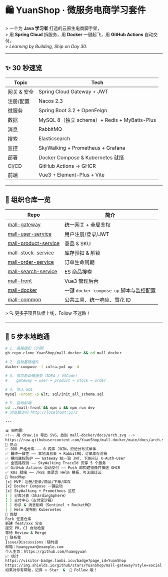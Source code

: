 # 🛍️ YuanShop · 微服务电商学习套件

&gt; 一个为 **Java 学习者** 打造的云原生电商脚手架，  
&gt; 用 **Spring Cloud** 拆服务，用 **Docker** 一键起飞，用 **GitHub Actions** 自动交付。  
&gt; *Learning by Building, Ship on Day 30.*

---

## ✨ 30 秒速览
| Topic | Tech |
|-------|------|
| 网关 & 安全 | Spring Cloud Gateway + JWT |
| 注册/配置 | Nacos 2.3 |
| 微服务 | Spring Boot 3.2 + OpenFeign |
| 数据 | MySQL 8（独立 schema）+ Redis + MyBatis-Plus |
| 消息 | RabbitMQ |
| 搜索 | Elasticsearch |
| 监控 | SkyWalking + Prometheus + Grafana |
| 部署 | Docker Compose & Kubernetes 就绪 |
| CI/CD | GitHub Actions → GHCR |
| 前端 | Vue3 + Element-Plus + Vite |

---

## 🧩 组织仓库一览
| Repo | 简介 |
|------|------|
| [mall-gateway](https://github.com/YuanShop/mall-gateway) | 统一网关 + 全局鉴权 |
| [mall-user-service](https://github.com/YuanShop/mall-user-service) | 用户注册/登录/JWT |
| [mall-product-service](https://github.com/YuanShop/mall-product-service) | 商品 & SKU |
| [mall-stock-service](https://github.com/YuanShop/mall-stock-service) | 库存预扣 & 解锁 |
| [mall-order-service](https://github.com/YuanShop/mall-order-service) | 订单生命周期 |
| [mall-search-service](https://github.com/YuanShop/mall-search-service) | ES 商品搜索 |
| [mall-front](https://github.com/YuanShop/mall-front) | Vue3 管理后台 |
| [mall-docker](https://github.com/YuanShop/mall-docker) | 一键 `docker-compose up` 脚本与监控配置 |
| [mall-common](https://github.com/YuanShop/mall-common) | 公共工具、统一响应、雪花 ID |

&gt; 🔍 更多子项目陆续上线，Follow 不迷路！

---

## 🚀 5 步本地跑通
```bash
# 1. 克隆组织（示例）
gh repo clone YuanShop/mall-docker && cd mall-docker

# 2. 启动基础组件
docker-compose -f infra.yml up -d

# 3. 依次启动微服务（IDEA / VSCode）
#    gateway → user → product → stock → order

# 4. 导入 SQL
mysql -uroot -p &lt; sql/init_all_schema.sql

# 5. 启动前端
cd ../mall-front && npm i && npm run dev
# 浏览器访问 http://localhost:5173

---

📊 架构图
<!-- 用 draw.io 导出 SVG，放到 mall-docker/docs/arch.svg -->
https://raw.githubusercontent.com/YuanShop/mall-docker/main/docs/arch.svg
🌟 亮点
✅ DDD 严格分库 —— 0 跨库 JOIN，拒绝分布式单体
✅ 最终一致性 —— 本地消息表 + RabbitMQ，订单库存对账
✅ 横向越权防护 —— Gateway 统一验 JWT，下游只认 X-Auth-User
✅ 全链路观测 —— SkyWalking TraceId 贯穿 5 个服务
✅ GitHub Actions 自动交付 —— Push 即构建镜像并推送 GHCR
✅ K8s 就绪 —— /k8s 目录含 Helm 模板，可无缝迁云
📌 RoadMap
[x] MVP：注册/登录/商品/下单/库存
[x] Docker Compose 一键启动
[x] SkyWalking + Prometheus 监控
[ ] 分库分表（ShardingSphere）
[ ] 支付中心（支付宝沙箱）
[ ] 秒杀 & 消息削峰（Sentinel + RocketMQ）
[ ] Helm 发布到 Kubernetes
🤝 贡献
Fork 任意仓库
新建 feat/xxx 分支
提交 PR，CI 自动检查
等待 Review & Merge
💬 联系我
Issue/Discussions：随时提
邮箱：huangyuan@example.com
个人主页：https://github.com/huangyuan
📈 统计
https://visitor-badge.laobi.icu/badge?page_id=YuanShop
https://img.shields.io/github/stars/YuanShop/mall-gateway?style=social https://img.shields.io/github/forks/YuanShop/mall-gateway?style=social
如果对你有帮助，记得 ⭐ Star  &  👀 Follow 哦！
